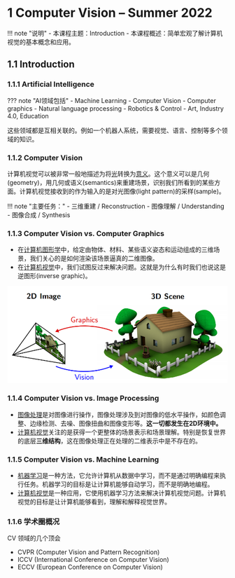 # 1 Computer Vision – Summer 2022

!!! note "说明"
    - 本课程主题：Introduction
    - 本课程概述：简单宏观了解计算机视觉的基本概念和应用。

## 1.1 Introduction

### 1.1.1 Artificial Intelligence

??? note "AI领域包括"
    - Machine Learning
    - Computer Vision
    - Computer graphics
    - Natural language processing
    - Robotics & Control
    - Art, Industry 4.0, Education

这些领域都是互相关联的。例如一个机器人系统，需要视觉、语言、控制等多个领域的知识。

### 1.1.2 Computer Vision

计算机视觉可以被非常一般地描述为将<u>光</u>转换为<u>意义</u>。这个意义可以是几何(geometry)，用几何或语义(semantics)来重建场景，识别我们所看到的某些方面。计算机视觉接收到的作为输入的是对光图像(light pattern)的采样(sample)。

!!! note "主要任务："
    - 三维重建 / Reconstruction
    - 图像理解 / Understanding
    - 图像合成 / Synthesis

### 1.1.3 Computer Vision vs. Computer Graphics

- 在<u>计算机图形学</u>中，给定由物体、材料、某些语义姿态和运动组成的三维场景，我们关心的是如何渲染该场景逼真的二维图像。
- 在<u>计算机视觉</u>中，我们试图反过来解决问题。这就是为什么有时我们也说这是逆图形(inverse graphic)。

![Computer Vision vs. Computer Graphics](images/image.png)

### 1.1.4 Computer Vision vs. Image Processing

- <u>图像处理</u>是对图像进行操作，图像处理涉及到对图像的低水平操作，如颜色调整、边缘检测、去噪、图像扭曲和图像变形等。**这一切都发生在2D环境中。**
- <u>计算机视觉</u>关注的是获得一个更整体的场景表示和场景理解。特别是恢复世界的底层**三维结构**，这在图像处理正在处理的二维表示中是不存在的。

### 1.1.5 Computer Vision vs. Machine Learning

- <u>机器学习</u>是一种方法，它允许计算机从数据中学习，而不是通过明确编程来执行任务。机器学习的目标是让计算机能够自动学习，而不是明确地编程。
- <u>计算机视觉</u>是一种应用，它使用机器学习方法来解决计算机视觉问题。计算机视觉的目标是让计算机能够看到，理解和解释视觉世界。

### 1.1.6 学术圈概况

CV 领域的几个顶会

- CVPR (Computer Vision and Pattern Recognition)
- ICCV (International Conference on Computer Vision)
- ECCV (European Conference on Computer Vision)
